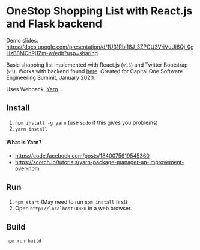 # OneStop Shopping List with React.js and Flask backend

Demo slides: https://docs.google.com/presentation/d/1U31Rbi18J_3ZPGU3VriVuUi6Qj_0gHzB8MCnRj1Zm-w/edit?usp=sharing

Basic shopping list implemented with React.js (`v15`) and Twitter Bootstrap (`v3`). Works with backend found [here](https://github.com/DanielaEncarnacion97/SES-PlaceHolder-Project). Created for Capital One Software Engineering Summit, January 2020.

Uses Webpack, [Yarn](https://code.facebook.com/posts/1840075619545360).


## Install

1. `npm install -g yarn` (use `sudo` if this gives you problems) 
2. `yarn install`

#### What is Yarn?
+ https://code.facebook.com/posts/1840075619545360
+ https://scotch.io/tutorials/yarn-package-manager-an-improvement-over-npm

## Run

1. `npm start` (May need to run `npm install` first)
2. Open `http://localhost:8080` in a web browser.

## Build

`npm run build`



